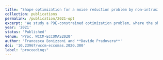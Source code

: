```yaml
---
title: "Shape optimization for a noise reduction problem by non-intrusive parametric reduced modeling"
collection: publications
permalink: /publication/2021-opt
excerpt: 'We study a PDE-constrained optimization problem, where the shape and liner material of the nacelle of an aircraft engine are optimized in order to minimize the noise radiated by the engine. More precisely, the acoustic problem is modeled by the Helmholtz equation with varying wavenumber $k$ on an exterior domain. A model reduction strategy is employed to alleviate the cost of the design optimization: the minimal rational interpolation technique is used to construct a surrogate (w.r.t. $k$) for the quantity of interest at fixed shape/material parameter values, and a parametric model order reduction approach is employed to combine surrogates at different shape/material designs, resulting in a non-intrusive methodology. Numerical experiments for shape and shape/material optimization are provided, to showcase the effectiveness of the presented methodology.'
year: '2021'
status: 'Published'
venue: 'Proc. WCCM-ECCOMAS2020'
author: 'Francesca Bonizzoni and **Davide Pradovera**'
doi: '10.23967/wccm-eccomas.2020.300'
label: "proceedings"
---
```


